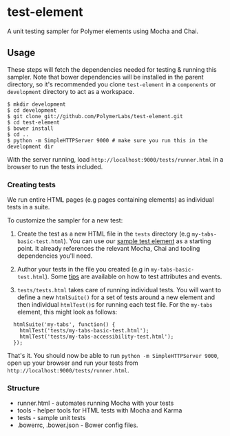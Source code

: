 test-element
====================

A unit testing sampler for Polymer elements using Mocha and Chai.

## Usage

These steps will fetch the dependencies needed for testing & running this sampler. Note that bower dependencies will be installed in the parent directory, so it's recommended you clone `test-element` in a `components` or `development` directory to act as a workspace.

```
$ mkdir development
$ cd development
$ git clone git://github.com/PolymerLabs/test-element.git
$ cd test-element
$ bower install
$ cd ..
$ python -m SimpleHTTPServer 9000 # make sure you run this in the development dir
```

With the server running, load `http://localhost:9000/tests/runner.html` in a browser to run the tests included. 

### Creating tests

We run entire HTML pages (e.g pages containing elements) as individual tests in a suite. 

To customize the sampler for a new test:

1. Create the test as a new HTML file in the `tests` directory (e.g `my-tabs-basic-test.html`). You can use our [sample test element](https://github.com/PolymerLabs/test-element/blob/master/tests/test-element-basic.html) as a starting point. It already references the relevant Mocha, Chai and tooling dependencies you'll need.
2. Author your tests in the file you created (e.g in `my-tabs-basic-test.html`). Some [tips](https://gist.github.com/addyosmani/b318ca7618eed38c05e1) are available on how to test attributes and events.

3. `tests/tests.html` takes care of running individual tests. You will want to define a new `htmlSuite()` for a set of tests around a new element and then individual `htmlTest()`s for running each test file. For the `my-tabs` element, this might look as follows:

```
  htmlSuite('my-tabs', function() {
    htmlTest('tests/my-tabs-basic-test.html');
    htmlTest('tests/my-tabs-accessibility-test.html');
  });
```

That's it. You should now be able to run `python -m SimpleHTTPServer 9000`, open up your browser and run your tests from `http://localhost:9000/tests/runner.html`.

### Structure

* runner.html - automates running Mocha with your tests
* tools - helper tools for HTML tests with Mocha and Karma
* tests - sample unit tests
* .bowerrc, .bower.json - Bower config files.

